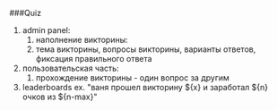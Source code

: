 ###Quiz

1. admin panel:
   1. наполнение викторины:
   2. тема викторины, вопросы викторины, варианты ответов, фиксация правильного ответа
2. пользовательская часть:
   1. прохождение викторины - один вопрос за другим
3. leaderboards
   ex. "ваня прошел викторину ${x} и заработал ${n} очков из ${n-max}"